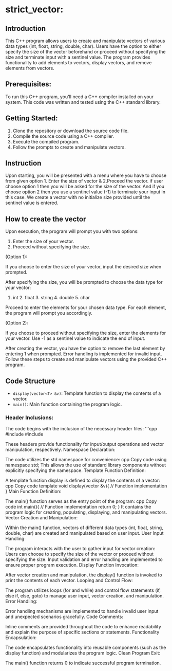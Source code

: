 # strict_vector:

## Introduction
This C++ program allows users to create and manipulate vectors of various data types (int, float, string, double, char). Users have the option to either specify the size of the vector beforehand or proceed without specifying the size and terminate input with a sentinel value. The program provides functionality to add elements to vectors, display vectors, and remove elements from vectors.
## Prerequisites:
To run this C++ program, you'll need a C++ compiler installed on your system. This code was written and tested using the C++ standard library.

## Getting Started:
1. Clone the repository or download the source code file.
2. Compile the source code using a C++ compiler.
3. Execute the compiled program.
4. Follow the prompts to create and manipulate vectors.

## Instruction
Upon starting, you will be presented with a menu where you have to choose from given option 1. Enter the size of vector & 2.Proceed the vector. if user choose option  1 then you will be asked for the size of the vector. And if you choose option 2 then you use a sentinel value (-1) to terminate your input in this case.  We create a vector with no initialize size provided until the sentinel value is entered.

## How to create the vector
Upon execution, the program will prompt you with two options:
1. Enter the size of your vector.
2. Proceed without specifying the size.

(Option 1):

If you choose to enter the size of your vector, input the desired size when prompted.

After specifying the size, you will be prompted to choose the data type for your vector:

1. int    2. float    3. string    4. double    5. char
 
Proceed to enter the elements for your chosen data type. For each element, the program will prompt you accordingly.

(Option 2):

If you choose to proceed without specifying the size, enter the elements for your vector. Use -1 as a sentinel value to indicate the end of input.

After creating the vector, you have the option to remove the last element by entering 1 when prompted. Error handling is implemented for invalid input.
Follow these steps to create and manipulate vectors using the provided C++ program.

## Code Structure
- `display(vector<T> &v)`: Template function to display the contents of a vector.
- `main()`: Main function containing the program logic.
### Header Inclusions:

The code begins with the inclusion of the necessary header files:
'''cpp
#include <iostream>
#include <vector>

These headers provide functionality for input/output operations and vector manipulation, respectively.
Namespace Declaration:

The code utilizes the std namespace for convenience:
cpp
Copy code
using namespace std;
This allows the use of standard library components without explicitly specifying the namespace.
Template Function Definition:

A template function display is defined to display the contents of a vector:
cpp
Copy code
template <class T>
void display(vector<T> &v){
    // Function implementation
}
Main Function Definition:

The main() function serves as the entry point of the program:
cpp
Copy code
int main(){
    // Function implementation
    return 0;
}
It contains the program logic for creating, populating, displaying, and manipulating vectors.
Vector Creation and Manipulation:

Within the main() function, vectors of different data types (int, float, string, double, char) are created and manipulated based on user input.
User Input Handling:

The program interacts with the user to gather input for vector creation:
Users can choose to specify the size of the vector or proceed without specifying the size.
Input validation and error handling are implemented to ensure proper program execution.
Display Function Invocation:

After vector creation and manipulation, the display() function is invoked to print the contents of each vector.
Looping and Control Flow:

The program utilizes loops (for and while) and control flow statements (if, else if, else, goto) to manage user input, vector creation, and manipulation.
Error Handling:

Error handling mechanisms are implemented to handle invalid user input and unexpected scenarios gracefully.
Code Comments:

Inline comments are provided throughout the code to enhance readability and explain the purpose of specific sections or statements.
Functionality Encapsulation:

The code encapsulates functionality into reusable components (such as the display function) and modularizes the program logic.
Clean Program Exit:

The main() function returns 0 to indicate successful program termination.
